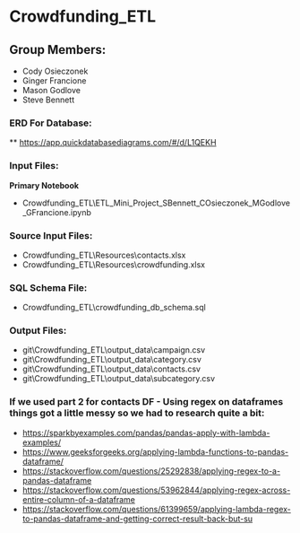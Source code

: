 # Crowdfunding_ETL
## Group Members:
* Cody Osieczonek
* Ginger Francione
* Mason Godlove
* Steve Bennett

### **ERD For Database:**
** https://app.quickdatabasediagrams.com/#/d/L1QEKH

### **Input Files:**  
**Primary Notebook**
* Crowdfunding_ETL\ETL_Mini_Project_SBennett_COsieczonek_MGodlove_GFrancione.ipynb

### **Source Input Files:**
* Crowdfunding_ETL\Resources\contacts.xlsx
* Crowdfunding_ETL\Resources\crowdfunding.xlsx

### **SQL Schema File:**
* Crowdfunding_ETL\crowdfunding_db_schema.sql

### **Output Files:**
* git\Crowdfunding_ETL\output_data\campaign.csv  
* git\Crowdfunding_ETL\output_data\category.csv  
* git\Crowdfunding_ETL\output_data\contacts.csv   
* git\Crowdfunding_ETL\output_data\subcategory.csv  

### **If we used part 2 for contacts DF - Using regex on dataframes things got a little messy so we had to research quite a bit:**
* https://sparkbyexamples.com/pandas/pandas-apply-with-lambda-examples/
* https://www.geeksforgeeks.org/applying-lambda-functions-to-pandas-dataframe/
* https://stackoverflow.com/questions/25292838/applying-regex-to-a-pandas-dataframe
* https://stackoverflow.com/questions/53962844/applying-regex-across-entire-column-of-a-dataframe
* https://stackoverflow.com/questions/61399659/applying-lambda-regex-to-pandas-dataframe-and-getting-correct-result-back-but-su